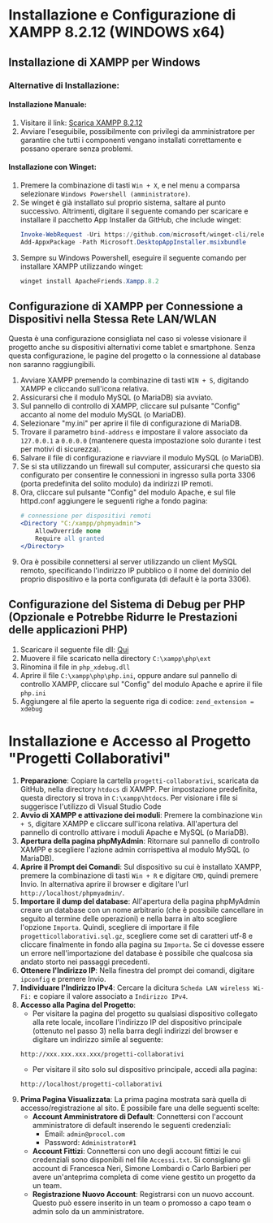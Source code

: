 # Installazione e Configurazione di XAMPP 8.2.12 (WINDOWS x64)
## Installazione di XAMPP per Windows
### Alternative di Installazione:

#### Installazione Manuale:
1. Visitare il link: [Scarica XAMPP 8.2.12](https://sourceforge.net/projects/xampp/files/XAMPP%20Windows/8.2.12/xampp-windows-x64-8.2.12-0-VS16-installer.exe)
2. Avviare l'eseguibile, possibilmente con privilegi da amministratore per garantire che tutti i componenti vengano installati correttamente e possano operare senza problemi.

#### Installazione con Winget:
1. Premere la combinazione di tasti `Win + X`, e nel menu a comparsa selezionare `Windows Powershell (amministratore)`.
2. Se winget è già installato sul proprio sistema, saltare al punto successivo. Altrimenti, digitare il seguente comando per scaricare e installare il pacchetto App Installer da GitHub, che include winget:
   ```powershell
   Invoke-WebRequest -Uri https://github.com/microsoft/winget-cli/releases/download/v1.4.11071/Microsoft.DesktopAppInstaller_8wekyb3d8bbwe.msixbundle -OutFile Microsoft.DesktopAppInstaller.msixbundle
   Add-AppxPackage -Path Microsoft.DesktopAppInstaller.msixbundle
2. Sempre su Windows Powershell, eseguire il seguente comando per installare XAMPP utilizzando winget:
    ```powershell
    winget install ApacheFriends.Xampp.8.2
    
## Configurazione di XAMPP per Connessione a Dispositivi nella Stessa Rete LAN/WLAN
Questa è una configurazione consigliata nel caso si volesse visionare il progetto anche su dispositivi alternativi come tablet e smartphone. Senza questa configurazione, le pagine del progetto o la connessione al database non saranno raggiungibili.
1. Avviare XAMPP premendo la combinazine di tasti `WIN + S`, digitando XAMPP e cliccando sull'icona relativa. 
2. Assicurarsi che il modulo MySQL (o MariaDB) sia avviato.
3. Sul pannello di controllo di XAMPP, cliccare sul pulsante "Config" accanto al nome del modulo MySQL (o MariaDB).
4. Selezionare "my.ini" per aprire il file di configurazione di MariaDB.
5. Trovare il parametro `bind-address` e impostare il valore associato da `127.0.0.1` a `0.0.0.0` (mantenere questa impostazione solo durante i test per motivi di sicurezza).
6. Salvare il file di configurazione e riavviare il modulo MySQL (o MariaDB).
7. Se si sta utilizzando un firewall sul computer, assicurarsi che questo sia configurato per consentire le connessioni in ingresso sulla porta 3306 (porta predefinita del solito modulo) da indirizzi IP remoti.
8. Ora, cliccare sul pulsante "Config" del modulo Apache, e sul file httpd.conf aggiungere le seguenti righe a fondo pagina: 
    ```apache
    # connessione per dispositivi remoti
    <Directory "C:/xampp/phpmyadmin">
        AllowOverride none
        Require all granted
    </Directory>
    ```
9. Ora è possibile connettersi al server utilizzando un client MySQL remoto, specificando l'indirizzo IP pubblico o il nome del dominio del proprio dispositivo e la porta configurata (di default è la porta 3306).

## Configurazione del Sistema di Debug per PHP (Opzionale e Potrebbe Ridurre le Prestazioni delle applicazioni PHP)
1. Scaricare il seguente file dll: [Qui](https://xdebug.org/files/php_xdebug-3.1.6-7.4-vc15-x86_64.dll)
2. Muovere il file scaricato nella directory `C:\xampp\php\ext`
3. Rinomina il file in `php_xdebug.dll`
4. Aprire il file `C:\xampp\php\php.ini`, oppure andare sul pannello di controllo XAMPP, cliccare sul "Config" del modulo Apache e aprire il file `php.ini`
5. Aggiungere al file aperto la seguente riga di codice: 
    `zend_extension = xdebug`


# Installazione e Accesso al Progetto "Progetti Collaborativi"

1. **Preparazione**: Copiare la cartella `progetti-collaborativi`, scaricata da GitHub, nella directory `htdocs` di XAMPP. Per impostazione predefinita, questa directory si trova in `C:\xampp\htdocs`. Per visionare i file si suggerisce l'utilizzo di Visual Studio Code
2. **Avvio di XAMPP e attivazione dei moduli**: Premere la combinazione `Win + S`, digitare XAMPP e cliccare sull'icona relativa. All'apertura del pannello di controllo attivare i moduli Apache e MySQL (o MariaDB).
3. **Apertura della pagina phpMyAdmin**: Ritornare sul pannello di controllo XAMPP e scegliere l'azione admin corrispettiva al modulo MySQL (o MariaDB).
4. **Aprire il Prompt dei Comandi**: Sul dispositivo su cui è installato XAMPP, premere la combinazione di tasti `Win + R` e digitare `CMD`, quindi premere Invio. In alternativa aprire il browser e digitare l'url `http://localhost/phpmyadmin/`.
5. **Importare il dump del database**: All'apertura della pagina phpMyAdmin creare un database con un nome arbitrario (che è possibile cancellare in seguito al termine delle operazioni) e nella barra in alto scegliere l'opzione `Importa`. Quindi, scegliere di importare il file `progetticollaborativi.sql.gz`, scegliere come set di caratteri utf-8 e cliccare finalmente in fondo alla pagina su `Importa`. Se ci dovesse essere un errore nell'importazione del database è possibile che qualcosa sia andato storto nei passaggi precedenti. 
6. **Ottenere l'Indirizzo IP**: Nella finestra del prompt dei comandi, digitare `ipconfig` e premere Invio.
7. **Individuare l'Indirizzo IPv4**: Cercare la dicitura `Scheda LAN wireless Wi-Fi:` e copiare il valore associato a `Indirizzo IPv4`.
8. **Accesso alla Pagina del Progetto**:
   - Per visitare la pagina del progetto su qualsiasi dispositivo collegato alla rete locale, incollare l'indirizzo IP del dispositivo principale (ottenuto nel passo 3) nella barra degli indirizzi del browser e digitare un indirizzo simile al seguente:
    ```url
    http://xxx.xxx.xxx.xxx/progetti-collaborativi
    ```
   - Per visitare il sito solo sul dispositivo principale, accedi alla pagina:
    ```url
    http://localhost/progetti-collaborativi
    ```
9. **Prima Pagina Visualizzata**: La prima pagina mostrata sarà quella di accesso/registrazione al sito. È possibile fare una delle seguenti scelte:
   - **Account Amministratore di Default**: Connettersi con l'account amministratore di default inserendo le seguenti credenziali:
     - Email: `admin@procol.com`
     - Password: `Administrator#1`
   - **Account Fittizi**: Connettersi con uno degli account fittizi le cui credenziali sono disponibili nel file `Accessi.txt`. Si consigliano gli account di Francesca Neri, Simone Lombardi o Carlo Barbieri per avere un'anteprima completa di come viene gestito un progetto da un team.
   - **Registrazione Nuovo Account**: Registrarsi con un nuovo account. Questo può essere inserito in un team o promosso a capo team o admin solo da un amministratore.
